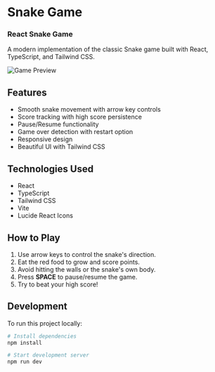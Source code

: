 # Snake Game
### React Snake Game

A modern implementation of the classic Snake game built with React, TypeScript, and Tailwind CSS.

![Game Preview](./project/img/preview.png)

## Features

- Smooth snake movement with arrow key controls
- Score tracking with high score persistence
- Pause/Resume functionality
- Game over detection with restart option
- Responsive design
- Beautiful UI with Tailwind CSS

## Technologies Used

- React
- TypeScript
- Tailwind CSS
- Vite
- Lucide React Icons

## How to Play

1. Use arrow keys to control the snake's direction.
2. Eat the red food to grow and score points.
3. Avoid hitting the walls or the snake's own body.
4. Press **SPACE** to pause/resume the game.
5. Try to beat your high score!

## Development

To run this project locally:

```bash
# Install dependencies
npm install

# Start development server
npm run dev
